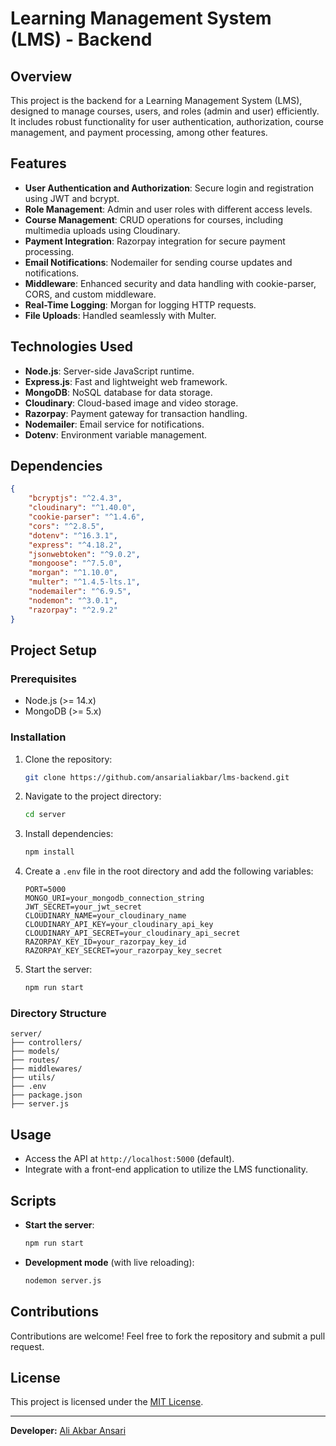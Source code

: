 # Learning Management System (LMS) - Backend

## Overview
This project is the backend for a Learning Management System (LMS), designed to manage courses, users, and roles (admin and user) efficiently. It includes robust functionality for user authentication, authorization, course management, and payment processing, among other features.

## Features
- **User Authentication and Authorization**: Secure login and registration using JWT and bcrypt.
- **Role Management**: Admin and user roles with different access levels.
- **Course Management**: CRUD operations for courses, including multimedia uploads using Cloudinary.
- **Payment Integration**: Razorpay integration for secure payment processing.
- **Email Notifications**: Nodemailer for sending course updates and notifications.
- **Middleware**: Enhanced security and data handling with cookie-parser, CORS, and custom middleware.
- **Real-Time Logging**: Morgan for logging HTTP requests.
- **File Uploads**: Handled seamlessly with Multer.

## Technologies Used
- **Node.js**: Server-side JavaScript runtime.
- **Express.js**: Fast and lightweight web framework.
- **MongoDB**: NoSQL database for data storage.
- **Cloudinary**: Cloud-based image and video storage.
- **Razorpay**: Payment gateway for transaction handling.
- **Nodemailer**: Email service for notifications.
- **Dotenv**: Environment variable management.

## Dependencies
```json
{
    "bcryptjs": "^2.4.3",
    "cloudinary": "^1.40.0",
    "cookie-parser": "^1.4.6",
    "cors": "^2.8.5",
    "dotenv": "^16.3.1",
    "express": "^4.18.2",
    "jsonwebtoken": "^9.0.2",
    "mongoose": "^7.5.0",
    "morgan": "^1.10.0",
    "multer": "^1.4.5-lts.1",
    "nodemailer": "^6.9.5",
    "nodemon": "^3.0.1",
    "razorpay": "^2.9.2"
}
```

## Project Setup

### Prerequisites
- Node.js (>= 14.x)
- MongoDB (>= 5.x)

### Installation
1. Clone the repository:
   ```bash
   git clone https://github.com/ansarialiakbar/lms-backend.git
   ```

2. Navigate to the project directory:
   ```bash
   cd server
   ```

3. Install dependencies:
   ```bash
   npm install
   ```

4. Create a `.env` file in the root directory and add the following variables:
   ```env
   PORT=5000
   MONGO_URI=your_mongodb_connection_string
   JWT_SECRET=your_jwt_secret
   CLOUDINARY_NAME=your_cloudinary_name
   CLOUDINARY_API_KEY=your_cloudinary_api_key
   CLOUDINARY_API_SECRET=your_cloudinary_api_secret
   RAZORPAY_KEY_ID=your_razorpay_key_id
   RAZORPAY_KEY_SECRET=your_razorpay_key_secret
   ```

5. Start the server:
   ```bash
   npm run start
   ```

### Directory Structure
```
server/
├── controllers/
├── models/
├── routes/
├── middlewares/
├── utils/
├── .env
├── package.json
├── server.js
```

## Usage
- Access the API at `http://localhost:5000` (default).
- Integrate with a front-end application to utilize the LMS functionality.

## Scripts
- **Start the server**:
  ```bash
  npm run start
  ```
- **Development mode** (with live reloading):
  ```bash
  nodemon server.js
  ```

## Contributions
Contributions are welcome! Feel free to fork the repository and submit a pull request.

## License
This project is licensed under the [MIT License](LICENSE).

---
**Developer:** [Ali Akbar Ansari](https://github.com/ansarialiakbar)


